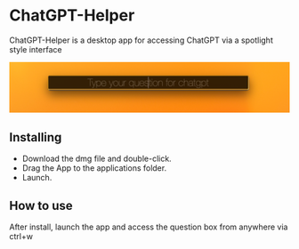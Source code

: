 # ChatGPT-Helper
ChatGPT-Helper is a desktop app for accessing ChatGPT via a spotlight style interface

![Screenshot](https://github.com/naegelin/ChatGPT-Helper/blob/main/screenshot.png?raw=true)

## Installing
- Download the dmg file and double-click. 
- Drag the App to the applications folder. 
- Launch. 
## How to use
After install, launch the app and access the question box from anywhere via ctrl+w

